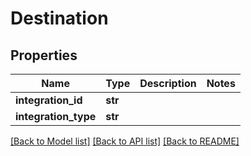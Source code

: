 # Destination

## Properties
Name | Type | Description | Notes
------------ | ------------- | ------------- | -------------
**integration_id** | **str** |  | 
**integration_type** | **str** |  | 

[[Back to Model list]](../README.md#documentation-for-models) [[Back to API list]](../README.md#documentation-for-api-endpoints) [[Back to README]](../README.md)


